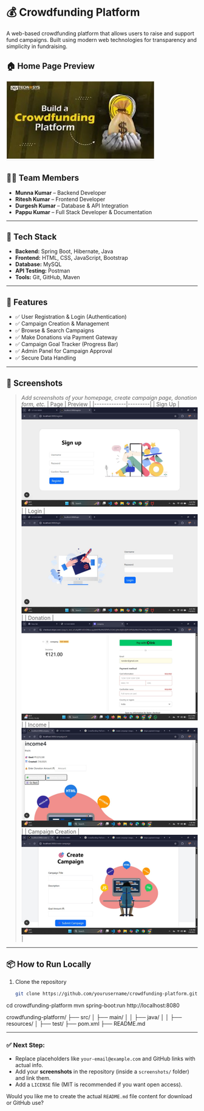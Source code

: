 # 💰 Crowdfunding Platform

A web-based crowdfunding platform that allows users to raise and support fund campaigns. Built using modern web technologies for transparency and simplicity in fundraising.

## 🏠 Home Page Preview

![Home](https://github.com/pappukumar35/Crowdfunding-Platform/blob/1d43e5cf78c4d269374ef06e644c6ffc4225a3d3/crowdfunding.jpg?raw=true)


## 👨‍💻 Team Members

- **Munna Kumar** – Backend Developer  
- **Ritesh Kumar** – Frontend Developer  
- **Durgesh Kumar** – Database & API Integration  
- **Pappu Kumar** – Full Stack Developer & Documentation

---

## 🧰 Tech Stack

- **Backend:** Spring Boot, Hibernate, Java  
- **Frontend:** HTML, CSS, JavaScript, Bootstrap  
- **Database:** MySQL  
- **API Testing:** Postman  
- **Tools:** Git, GitHub, Maven

---

## 🔑 Features

- ✅ User Registration & Login (Authentication)
- ✅ Campaign Creation & Management
- ✅ Browse & Search Campaigns
- ✅ Make Donations via Payment Gateway
- ✅ Campaign Goal Tracker (Progress Bar)
- ✅ Admin Panel for Campaign Approval
- ✅ Secure Data Handling

---

## 📸 Screenshots

> _Add screenshots of your homepage, create campaign page, donation form, etc._
| Page        | Preview |
|-------------|---------|
| Sign Up     | ![Sign Up](https://github.com/pappukumar35/Crowdfunding-Platform/blob/ccc15bcdc8d94f15145cbac9b212d256200967e9/Sign%20up.jpg?raw=true) |
| Login       | ![Login](https://github.com/pappukumar35/Crowdfunding-Platform/blob/ccc15bcdc8d94f15145cbac9b212d256200967e9/Login.jpg?raw=true) |
| Donation    | ![Donation](https://github.com/pappukumar35/Crowdfunding-Platform/blob/ccc15bcdc8d94f15145cbac9b212d256200967e9/donation.jpg?raw=true) |
| Income      | ![Income](https://github.com/pappukumar35/Crowdfunding-Platform/blob/ccc15bcdc8d94f15145cbac9b212d256200967e9/income.jpg?raw=true) |
| Campaign Creation | ![Campaign](https://github.com/pappukumar35/Crowdfunding-Platform/blob/ccc15bcdc8d94f15145cbac9b212d256200967e9/Campaign%20create.jpg?raw=true) |

---
## 📦 How to Run Locally

1. Clone the repository  
   ```bash
   git clone https://github.com/yourusername/crowdfunding-platform.git
cd crowdfunding-platform
mvn spring-boot:run
http://localhost:8080

crowdfunding-platform/
├── src/
│   ├── main/
│   │   ├── java/
│   │   ├── resources/
│   ├── test/
├── pom.xml
├── README.md


---

### ✅ Next Step:
- Replace placeholders like `your-email@example.com` and GitHub links with actual info.
- Add your **screenshots** in the repository (inside a `screenshots/` folder) and link them.
- Add a `LICENSE` file (MIT is recommended if you want open access).

Would you like me to create the actual `README.md` file content for download or GitHub use?

